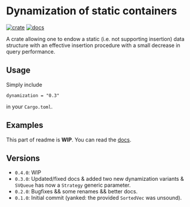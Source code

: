 # Dynamization of static containers

[![crate](https://img.shields.io/crates/v/dynamization)](https://crates.io/crates/dynamization/)
[![docs](https://docs.rs/dynamization/badge.svg)](https://docs.rs/dynamization/)

A crate allowing one to endow a static (i.e. not supporting insertion) 
data structure with an effective insertion procedure with 
a small decrease in query performance.

## Usage

Simply include 

```
dynamization = "0.3"
```

in your `Cargo.toml`.

## Examples

This part of readme is __WIP__. You can read the [docs](https://docs.rs/dynamization/).

## Versions

* `0.4.0`: WIP
* `0.3.0`: Updated/fixed docs & added two new dynamization variants & `SVQueue` has now a `Strategy` generic parameter.
* `0.2.0`: Bugfixes && some renames && better docs.
* `0.1.0`: Initial commit (yanked: the provided `SortedVec` was unsound).

